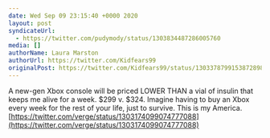 ```yaml
---
date: Wed Sep 09 23:15:40 +0000 2020
layout: post
syndicateUrl:
  - https://twitter.com/pudymody/status/1303834487286005760
media: []
authorName: Laura Marston
authorUrl: https://twitter.com/Kidfears99
originalPost: https://twitter.com/Kidfears99/status/1303378799153872898
---
```

A new-gen Xbox console will be priced LOWER THAN a vial of insulin that keeps me alive for a week. $299 v. $324. Imagine having to buy an Xbox every week for the rest of your life, just to survive. This is my America. [https://twitter.com/verge/status/1303174099074777088](https://twitter.com/verge/status/1303174099074777088)

